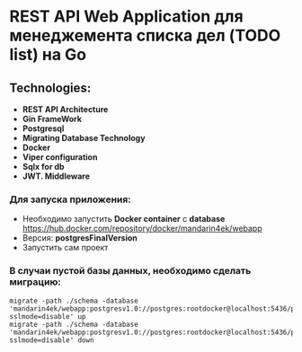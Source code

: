# REST API Web Application для менеджемента списка дел (TODO list) на Go

## Technologies:
- <b> REST API Architecture</b>
- <b> Gin FrameWork</b>
- <b> Postgresql</b> 
- <b> Migrating Database Technology</b>
- <b> Docker</b>
- <b> Viper configuration</b>
- <b> Sqlx for db</b>
- <b> JWT. Middleware</b>

### Для запуска приложения:

- Необходимо запустить <b>Docker container</b> с <b>database</b> https://hub.docker.com/repository/docker/mandarin4ek/webapp
- Версия: <b>postgresFinalVersion</b>
- Запустить сам проект

### В случаи пустой базы данных, необходимо сделать миграцию:


```
migrate -path ./schema -database 'mandarin4ek/webapp:postgresv1.0://postgres:rootdocker@localhost:5436/postgres?sslmode=disable' up
migrate -path ./schema -database 'mandarin4ek/webapp:postgresv1.0://postgres:rootdocker@localhost:5436/postgres?sslmode=disable' down
```

